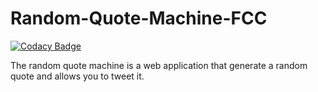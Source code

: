 # Random-Quote-Machine-FCC

[![Codacy Badge](https://api.codacy.com/project/badge/Grade/2feff91b18434803b202bb99d61566b8)](https://app.codacy.com/app/sendjasni/Random-Quote-Machine-FCC?utm_source=github.com&utm_medium=referral&utm_content=sendjasni/Random-Quote-Machine-FCC&utm_campaign=Badge_Grade_Dashboard)

The random quote machine is a web application that generate a random quote and allows you to tweet it.  
